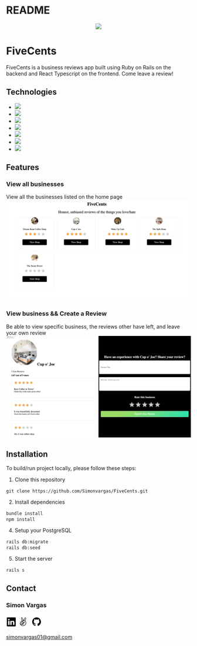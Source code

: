 # README
<p align='center'>
  <img src='./react-app/src/assets/images/logo.png' height='200px'>
</p>

# FiveCents

FiveCents is a business reviews app built using Ruby on Rails on the backend and React Typescript on the frontend. Come leave a review!
 

## Technologies
* <a href="https://www.typescriptlang.org/"><img src="https://img.shields.io/badge/typescript-%23007ACC.svg?style=for-the-badge&logo=typescript&logoColor=white" /></a>
* <a href="https://www.postgresql.org/"><img src="https://img.shields.io/badge/-PostgreSQL-336791?logo=PostgreSQL&logoColor=white" /></a>
* <a href="https://nodejs.org/"><img src="https://img.shields.io/badge/Node.js-43853D?style=flat&logo=node.js&logoColor=white"></a>
* <a href="https://reactjs.org/"><img src="https://img.shields.io/badge/react-%2320232a.svg?style=flat&logo=react&logoColor=%2361DAFB"></a>
* <a href="https://developer.mozilla.org/en-US/docs/Web/CSS"><img src="https://img.shields.io/badge/-CSS3-1572B6?logo=CSS3" /></a>
* <a href="https://www.ruby-lang.org/en/"><img src="https://img.shields.io/badge/ruby-%23CC342D.svg?style=for-the-badge&logo=ruby&logoColor=white" /></a>
* <a href="https://rubyonrails.org/"><img src="https://img.shields.io/badge/rails-%23CC0000.svg?style=for-the-badge&logo=ruby-on-rails&logoColor=white" /></a>



## Features

### View all businesses
View all the businesses listed on the home page
![Home](./readme-assets/images/home.jpg)


### View business && Create a Review
Be able to view specific business, the reviews other have left, and leave your own review
![Reviews](./readme-assets/images/reviews.jpg)



## Installation
To build/run project locally, please follow these steps:

1. Clone this repository

```shell
git clone https://github.com/Simonvargas/FiveCents.git
```

2. Install dependencies 
```shell
bundle install
npm install
```

4. Setup your PostgreSQL 

```
rails db:migrate
rails db:seed
```
5. Start the server
```
rails s
```




## Contact

### Simon Vargas
<a href="https://www.linkedin.com/in/simon-vargas-aa0b6a14b/"><img src="./readme-assets/logos/linkedin-logo.png" height="28" align="middle" /></a>
<a href="https://angel.co/u/simon-vargas"><img src="./readme-assets/logos/angellist-logo.png" height="28" align="middle" /></a>
<a href="https://github.com/Simonvargas"><img src="./readme-assets/logos/github-logo.png" height="38" align="middle" /></a>

simonvargas01@gmail.com
